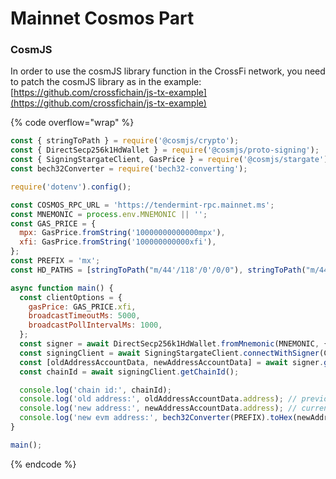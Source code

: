 # Mainnet Cosmos Part

### CosmJS

In order to use the cosmJS library function in the CrossFi network, you need to patch the cosmJS library as in the example: [https://github.com/crossfichain/js-tx-example](https://github.com/crossfichain/js-tx-example)

{% code overflow="wrap" %}
```javascript
const { stringToPath } = require('@cosmjs/crypto');
const { DirectSecp256k1HdWallet } = require('@cosmjs/proto-signing');
const { SigningStargateClient, GasPrice } = require('@cosmjs/stargate');
const bech32Converter = require('bech32-converting');

require('dotenv').config();

const COSMOS_RPC_URL = 'https://tendermint-rpc.mainnet.ms';
const MNEMONIC = process.env.MNEMONIC || '';
const GAS_PRICE = {
  mpx: GasPrice.fromString('10000000000000mpx'),
  xfi: GasPrice.fromString('100000000000xfi'),
};
const PREFIX = 'mx';
const HD_PATHS = [stringToPath("m/44'/118'/0'/0/0"), stringToPath("m/44'/60'/0'/0/0")];

async function main() {
  const clientOptions = {
    gasPrice: GAS_PRICE.xfi,
    broadcastTimeoutMs: 5000,
    broadcastPollIntervalMs: 1000,
  };
  const signer = await DirectSecp256k1HdWallet.fromMnemonic(MNEMONIC, { prefix: PREFIX, hdPaths: HD_PATHS });
  const signingClient = await SigningStargateClient.connectWithSigner(COSMOS_RPC_URL, signer, clientOptions);
  const [oldAddressAccountData, newAddressAccountData] = await signer.getAccounts();
  const chainId = await signingClient.getChainId();

  console.log('chain id:', chainId);
  console.log('old address:', oldAddressAccountData.address); // previous mainnet network
  console.log('new address:', newAddressAccountData.address); // current mainnet network
  console.log('new evm address:', bech32Converter(PREFIX).toHex(newAddressAccountData.address));
}

main();
```
{% endcode %}
